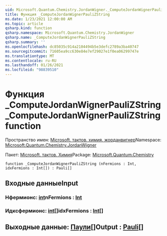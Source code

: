 ```yaml
---
uid: Microsoft.Quantum.Chemistry.JordanWigner._ComputeJordanWignerPauliZString
title: Функция _ComputeJordanWignerPauliZString
ms.date: 1/23/2021 12:00:00 AM
ms.topic: article
qsharp.kind: function
qsharp.namespace: Microsoft.Quantum.Chemistry.JordanWigner
qsharp.name: _ComputeJordanWignerPauliZString
qsharp.summary: ''
ms.openlocfilehash: dc85035c914a2104494b5e3defc2789a3ba40747
ms.sourcegitcommit: 71605ea9cc630e84e7ef29027e1f0ea06299747e
ms.translationtype: MT
ms.contentlocale: ru-RU
ms.lasthandoff: 01/26/2021
ms.locfileid: "98839510"
---
```

# <a name="_computejordanwignerpaulizstring-function"></a><span data-ttu-id="42045-102">Функция _ComputeJordanWignerPauliZString</span><span class="sxs-lookup"><span data-stu-id="42045-102">_ComputeJordanWignerPauliZString function</span></span>

<span data-ttu-id="42045-103">Пространство имен: [Microsoft. тактов. химия. жорданвигнер](xref:Microsoft.Quantum.Chemistry.JordanWigner)</span><span class="sxs-lookup"><span data-stu-id="42045-103">Namespace: [Microsoft.Quantum.Chemistry.JordanWigner](xref:Microsoft.Quantum.Chemistry.JordanWigner)</span></span>

<span data-ttu-id="42045-104">Пакет: [Microsoft. тактов. Химия](https://nuget.org/packages/Microsoft.Quantum.Chemistry)</span><span class="sxs-lookup"><span data-stu-id="42045-104">Package: [Microsoft.Quantum.Chemistry](https://nuget.org/packages/Microsoft.Quantum.Chemistry)</span></span>




```qsharp
function _ComputeJordanWignerPauliZString (nFermions : Int, idxFermions : Int[]) : Pauli[]
```


## <a name="input"></a><span data-ttu-id="42045-105">Входные данные</span><span class="sxs-lookup"><span data-stu-id="42045-105">Input</span></span>

### <a name="nfermions--int"></a><span data-ttu-id="42045-106">Нфермионс: [int](xref:microsoft.quantum.lang-ref.int)</span><span class="sxs-lookup"><span data-stu-id="42045-106">nFermions : [Int](xref:microsoft.quantum.lang-ref.int)</span></span>




### <a name="idxfermions--int"></a><span data-ttu-id="42045-107">Идксфермионс: [int](xref:microsoft.quantum.lang-ref.int)[]</span><span class="sxs-lookup"><span data-stu-id="42045-107">idxFermions : [Int](xref:microsoft.quantum.lang-ref.int)[]</span></span>





## <a name="output--pauli"></a><span data-ttu-id="42045-108">Выходные данные: [Паули](xref:microsoft.quantum.lang-ref.pauli)[]</span><span class="sxs-lookup"><span data-stu-id="42045-108">Output : [Pauli](xref:microsoft.quantum.lang-ref.pauli)[]</span></span>

